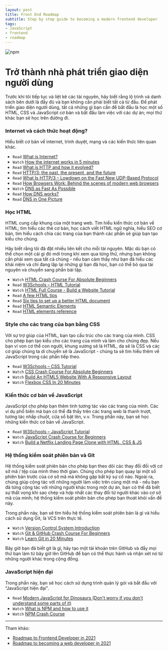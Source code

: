 ```yaml
---
layout: post
title: Front End Roadmap
subtitle: Step by step guide to becoming a modern frontend developer
tags:
- JavaScript
- frontend
- roadmap
---
```


![npm](https://boxxv.github.io/img/posts/front-end-roadmap.png "Front End Roadmap")

# Trở thành nhà phát triển giao diện người dùng

Trước khi tôi tiếp tục và liệt kê các tài nguyên, hãy biết rằng lộ trình và danh sách bên dưới là đầy đủ và bạn không cần phải biết tất cả từ đầu. Để phát triển giao diện người dùng, tất cả những gì bạn cần để bắt đầu là học một số HTML, CSS và JavaScript cơ bản và bắt đầu làm việc với các dự án; mọi thứ khác bạn sẽ học trên đường đi.

### Internet và cách thức hoạt động?

Hiểu biết cơ bản về internet, trình duyệt, mạng và các kiến thức liên quan khác.

- `Read` [What is Internet?](https://roadmap.sh/guides/what-is-internet)
- `Watch` [How the internet works in 5 minutes](https://www.youtube.com/watch?v=7_LPdttKXPc)
- `Read` [What is HTTP and how it evolved?](https://kamranahmed.info/blog/2016/08/13/http-in-depth/)
- `Read` [HTTP/3: the past, the present, and the future](https://blog.cloudflare.com/http3-the-past-present-and-future/)
- `Read` [What Is HTTP/3 – Lowdown on the Fast New UDP-Based Protocol](https://kinsta.com/blog/http3/)
- `Read` [How Browsers Work: Behind the scenes of modern web browsers](https://www.html5rocks.com/en/tutorials/internals/howbrowserswork/)
- `Watch` [DNS as Fast As Possible](https://www.youtube.com/watch?v=Rck3BALhI5c)
- `Read` [How DNS works?](https://howdns.works/)
- `Read` [DNS in One Picture](https://roadmap.sh/guides/dns-in-one-picture)

### Học HTML

HTML cung cấp khung của một trang web. Tìm hiểu kiến thức cơ bản về HTML; tìm hiểu các thẻ cơ bản, học cách viết HTML ngữ nghĩa, hiểu SEO cơ bản, tìm hiểu cách chia các trang của bạn thành các phần sẽ giúp bạn tạo kiểu cho chúng.

Hãy biết rằng tôi đã đặt nhiều liên kết cho mỗi tài nguyên. Mặc dù bạn có thể chọn một cái gì đó mới trong khi xem qua từng thứ, nhưng bạn không cần phải xem qua tất cả chúng - nếu bạn cảm thấy như bạn đã hiểu các khái niệm và chỉ đang lặp lại những gì bạn đã học, bạn có thể bỏ qua tài nguyên và chuyển sang phần bài tập.

- `Watch` [HTML Crash Course For Absolute Beginners](https://www.youtube.com/watch?v=UB1O30fR-EE)
- `Read` [W3Schools – HTML Tutorial](https://www.w3schools.com/html/default.asp)
- `Watch` [HTML Full Course - Build a Website Tutorial](https://www.youtube.com/watch?v=pQN-pnXPaVg)
- `Read` [A few HTML tips](https://hacks.mozilla.org/2016/08/a-few-html-tips/)
- `Read` [Six tips to set up a better HTML document](https://hackernoon.com/six-tips-to-set-up-a-better-html-document-ud1033z3z)
- `Read` [HTML Semantic Elements](https://www.w3schools.com/html/html5_semantic_elements.asp)
- `Read` [HTML elements reference](https://developer.mozilla.org/en-US/docs/Web/HTML/Element)


### Style cho các trang của bạn bằng CSS

Với sự trợ giúp của HTML, bạn tạo cấu trúc cho các trang của mình. CSS cho phép bạn tạo kiểu cho các trang của mình và làm cho chúng đẹp. Nếu bạn ví von cơ thể con người, khung xương sẽ là HTML, da sẽ là CSS và các cơ giúp chúng ta di chuyển sẽ là JavaScript - chúng ta sẽ tìm hiểu thêm về JavaScript trong các phần tiếp theo.

- `Read` [W3Schools – CSS Tutorial](https://www.w3schools.com/css/)
- `Watch` [CSS Crash Course For Absolute Beginners](https://www.youtube.com/watch?v=yfoY53QXEnI)
- `Watch` [Build An HTML5 Website With A Responsive Layout](https://www.youtube.com/watch?v=Wm6CUkswsNw)
- `Watch` [Flexbox CSS In 20 Minutes](https://youtu.be/JJSoEo8JSnc?t=46)


### Kiến thức cơ bản về JavaScript

JavaScript cho phép bạn thêm tính tương tác vào các trang của mình. Các ví dụ phổ biến mà bạn có thể đã thấy trên các trang web là thanh trượt, tương tác nhấp chuột, cửa sổ bật lên, v.v. Trong phần này, bạn sẽ học những kiến thức cơ bản về JavaScript.

- `Read` [W3Schools – JavaScript Tutorial](https://www.w3schools.com/js/)
- `Watch` [JavaScript Crash Course for Beginners](https://youtu.be/hdI2bqOjy3c?t=2)
- `Watch` [Build a Netflix Landing Page Clone with HTML, CSS & JS](https://youtu.be/P7t13SGytRk?t=22)


### Hệ thống kiểm soát phiên bản và Git

Hệ thống kiểm soát phiên bản cho phép bạn theo dõi các thay đổi đối với cơ sở mã / tệp của mình theo thời gian. Chúng cho phép bạn quay lại một số phiên bản trước của cơ sở mã mà không gặp bất kỳ sự cố nào. Ngoài ra, chúng giúp cộng tác với những người làm việc trên cùng một mã - nếu bạn đã từng cộng tác với những người khác trong một dự án, bạn có thể đã biết sự thất vọng khi sao chép và hợp nhất các thay đổi từ người khác vào cơ sở mã của mình; hệ thống kiểm soát phiên bản cho phép bạn thoát khỏi vấn đề này.

Trong phần này, bạn sẽ tìm hiểu hệ thống kiểm soát phiên bản là gì và hiểu cách sử dụng Git, là VCS trên thực tế.

- `Watch` [Version Control System Introduction](https://www.youtube.com/watch?v=zbKdDsNNOhg)
- `Watch` [Git & GitHub Crash Course For Beginners](https://www.youtube.com/watch?v=SWYqp7iY_Tc)
- `Watch` [Learn Git in 20 Minutes](https://youtu.be/Y9XZQO1n_7c?t=21)

Bây giờ bạn đã biết git là gì, hãy tạo một tài khoản trên GitHub và đẩy mọi thứ bạn làm từ bây giờ lên GitHub để bạn có thể thực hành và nhận xét nó từ những người khác trong cộng đồng.


### JavaScript hiện đại

Trong phần này, bạn sẽ học cách sử dụng trình quản lý gói và bắt đầu với "JavaScript hiện đại".

- `Read` [Modern JavaScript for Dinosaurs (Don't worry if you don't understand some parts of it)](https://medium.com/the-node-js-collection/modern-javascript-explained-for-dinosaurs-f695e9747b70)
- `Watch` [What is NPM and how to use it](https://www.youtube.com/watch?v=8Rmj5UY5mJk)
- `Watch` [NPM Crash Course](https://www.youtube.com/watch?v=jHDhaSSKmB0)



-----
Tham khảo:
- [Roadmap to Frontend Developer in 2021](https://roadmap.sh/frontend)
- [Roadmap to becoming a web developer in 2021](https://github.com/kamranahmedse/developer-roadmap)